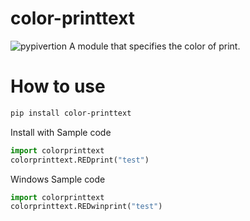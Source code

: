 # color-printtext
![pypivertion](https://img.shields.io/pypi/v/color-printtext.svg)
A module that specifies the color of print.
# How to use
```sh
pip install color-printtext
```
Install with
Sample code
```py
import colorprinttext
colorprinttext.REDprint("test")
```
Windows Sample code
```py
import colorprinttext
colorprinttext.REDwinprint("test")
```
